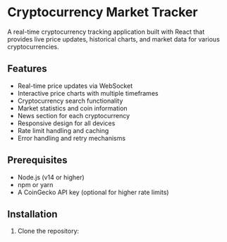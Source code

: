# Cryptocurrency Market Tracker

A real-time cryptocurrency tracking application built with React that provides live price updates, historical charts, and market data for various cryptocurrencies.

## Features

- Real-time price updates via WebSocket
- Interactive price charts with multiple timeframes
- Cryptocurrency search functionality
- Market statistics and coin information
- News section for each cryptocurrency
- Responsive design for all devices
- Rate limit handling and caching
- Error handling and retry mechanisms

## Prerequisites

- Node.js (v14 or higher)
- npm or yarn
- A CoinGecko API key (optional for higher rate limits)

## Installation

1. Clone the repository: